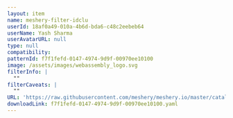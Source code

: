 ```yaml
---
layout: item
name: meshery-filter-idclu
userId: 18af0a49-010a-4b6d-bda6-c48c2eebeb64
userName: Yash Sharma
userAvatarURL: null
type: null
compatibility: 
patternId: f7f1fefd-0147-4974-9d9f-00970ee10100
image: /assets/images/webassembly_logo.svg
filterInfo: |
  ""
filterCaveats: |
  ""
URL: 'https://raw.githubusercontent.com/meshery/meshery.io/master/catalog/f7f1fefd-0147-4974-9d9f-00970ee10100.yaml'
downloadLink: f7f1fefd-0147-4974-9d9f-00970ee10100.yaml
---
```

